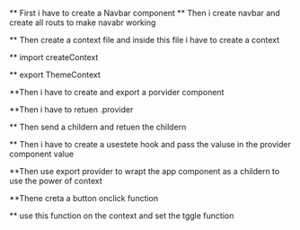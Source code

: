 ** First i have to create a Navbar component 
** Then i create navbar and create all routs to make navabr working 

** Then create a context file and inside this file i have to create a context

** import createContext 

** export ThemeContext

**Then i have to create and export a porvider component 

**Then i have to retuen  .provider 

** Then send a childern and retuen the childern

** Then i have to create a usestete hook and pass the valuse in the provider component value

**Then use export provider to wrapt the app component as a childern to use the power of context 

**Thene creta a button onclick function 

** use this function on the context and set the tggle function 

